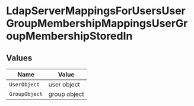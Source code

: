 # LdapServerMappingsForUsersUserGroupMembershipMappingsUserGroupMembershipStoredIn


## Values

| Name          | Value         |
| ------------- | ------------- |
| `UserObject`  | user object   |
| `GroupObject` | group object  |
